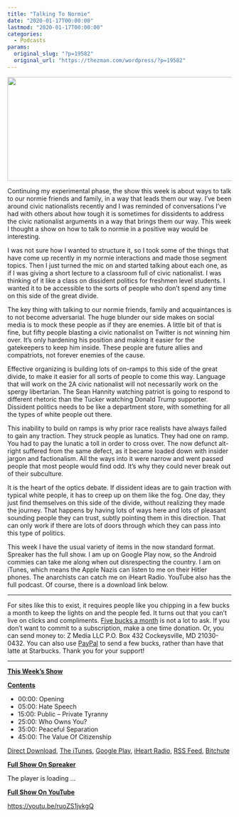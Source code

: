 ```yaml
---
title: "Talking To Normie"
date: "2020-01-17T00:00:00"
lastmod: "2020-01-17T00:00:00"
categories:
  - Podcasts
params:
  original_slug: "?p=19582"
  original_url: "https://thezman.com/wordpress/?p=19582"
---
```


[<img
src="http://thezman.com/wordpress/wp-content/uploads/2018/01/Power-Hour.png"
decoding="async" width="600" height="233" />](http://thezman.com/wordpress/wp-content/uploads/2018/01/Power-Hour.png)

Continuing my experimental phase, the show this week is about ways to
talk to our normie friends and family, in a way that leads them our way.
I’ve been around civic nationalists recently and I was reminded of
conversations I’ve had with others about how tough it is sometimes for
dissidents to address the civic nationalist arguments in a way that
brings them our way. This week I thought a show on how to talk to normie
in a positive way would be interesting.

I was not sure how I wanted to structure it, so I took some of the
things that have come up recently in my normie interactions and made
those segment topics. Then I just turned the mic on and started talking
about each one, as if I was giving a short lecture to a classroom full
of civic nationalist. I was thinking of it like a class on dissident
politics for freshmen level students. I wanted it to be accessible to
the sorts of people who don’t spend any time on this side of the great
divide.

The key thing with talking to our normie friends, family and
acquaintances is to not become adversarial. The huge blunder our side
makes on social media is to mock these people as if they are enemies. A
little bit of that is fine, but fifty people blasting a civic
nationalist on Twitter is not winning him over. It’s only hardening his
position and making it easier for the gatekeepers to keep him inside.
These people are future allies and compatriots, not forever enemies of
the cause.

Effective organizing is building lots of on-ramps to this side of the
great divide, to make it easier for all sorts of people to come this
way. Language that will work on the 2A civic nationalist will not
necessarily work on the spergy libertarian. The Sean Hannity watching
patriot is going to respond to different rhetoric than the Tucker
watching Donald Trump supporter. Dissident politics needs to be like a
department store, with something for all the types of white people out
there.

This inability to build on ramps is why prior race realists have always
failed to gain any traction. They struck people as lunatics. They had
one on ramp. You had to pay the lunatic a toll in order to cross over.
The now defunct alt-right suffered from the same defect, as it became
loaded down with insider jargon and factionalism. All the ways into it
were narrow and went passed people that most people would find odd. It’s
why they could never break out of their subculture.

It is the heart of the optics debate. If dissident ideas are to gain
traction with typical white people, it has to creep up on them like the
fog. One day, they just find themselves on this side of the divide,
without realizing they made the journey. That happens by having lots of
ways here and lots of pleasant sounding people they can trust, subtly
pointing them in this direction. That can only work if there are lots of
doors through which they can pass into this type of politics.

This week I have the usual variety of items in the now standard format.
Spreaker has the full show. I am up on Google Play now, so the Android
commies can take me along when out disrespecting the country. I am on
iTunes, which means the Apple Nazis can listen to me on their Hitler
phones. The anarchists can catch me on iHeart Radio. YouTube also has
the full podcast. Of course, there is a download link below.

------------------------------------------------------------------------

For sites like this to exist, it requires people like you chipping in a
few bucks a month to keep the lights on and the people fed. It turns out
that you can’t live on clicks and compliments.
<a href="https://www.subscribestar.com/the-z-blog"
rel="noopener noreferrer" target="_blank">Five bucks a month</a> is not
a lot to ask. If you don’t want to commit to a subscription, make a one
time donation. Or, you can send money to: Z Media LLC P.O. Box 432
Cockeysville, MD 21030-0432. You can also use <a
href="https://www.paypal.com/cgi-bin/webscr?cmd=_s-xclick&amp;hosted_button_id=UDAS2Q8JYA6CN&amp;source=url"
rel="noopener noreferrer" target="_blank">PayPal</a> to send a few
bucks, rather than have that latte at Starbucks. Thank you for your
support!

------------------------------------------------------------------------

**<u>This Week’s Show</u>**

**<u>Contents</u>**

-   00:00: Opening
-   05:00: Hate Speech
-   15:00: Public – Private Tyranny
-   25:00: Who Owns You?
-   35:00: Peaceful Separation
-   45:00: The Value Of Citizenship

<a href="https://api.spreaker.com/v2/episodes/21768707/download.mp3"
rel="noopener noreferrer" target="_blank">Direct Download</a>, <a
href="https://itunes.apple.com/us/podcast/the-z-blog-power-hour/id1262799640?mt=2"
rel="noopener noreferrer" target="_blank">The iTunes</a>, <a
href="https://podcasts.google.com/?feed=aHR0cHM6Ly93d3cuc3ByZWFrZXIuY29tL3Nob3cvMjU4OTY1Ny9lcGlzb2Rlcy9mZWVk"
rel="noopener noreferrer" target="_blank">Google Play</a>, <a href="https://www.iheart.com/podcast/the-z-blog-power-hour-29246491/"
rel="noopener noreferrer" target="_blank">iHeart Radio,</a>
<a href="https://www.spreaker.com/show/2589657/episodes/feed"
rel="noopener noreferrer" target="_blank">RSS Feed</a>,
<a href="https://www.bitchute.com/channel/OfDOhe43n3QL/"
rel="noopener noreferrer" target="_blank">Bitchute</a>

**<u>Full Show On Spreaker</u>**

The player is loading ...

<span class="widget_spinner dark"></span>

**<u>Full Show On YouTube</u>**

https://youtu.be/ruoZS1jvkgQ
